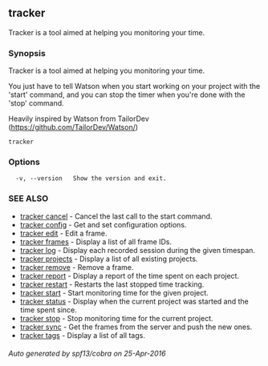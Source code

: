 ## tracker

Tracker is a tool aimed at helping you monitoring your time.

### Synopsis


Tracker is a tool aimed at helping you monitoring your time.

  You just have to tell Watson when you start working on your project with
  the 'start' command, and you can stop the timer when you're done with the
  'stop' command.

  Heavily inspired by Watson from TailorDev (https://github.com/TailorDev/Watson/)

```
tracker
```

### Options

```
  -v, --version   Show the version and exit.
```

### SEE ALSO
* [tracker cancel](docs/tracker_cancel.md)	 - Cancel the last call to the start command.
* [tracker config](docs/tracker_config.md)	 - Get and set configuration options.
* [tracker edit](docs/tracker_edit.md)	 - Edit a frame.
* [tracker frames](docs/tracker_frames.md)	 - Display a list of all frame IDs.
* [tracker log](docs/tracker_log.md)	 - Display each recorded session during the given timespan.
* [tracker projects](docs/tracker_projects.md)	 - Display a list of all existing projects.
* [tracker remove](docs/tracker_remove.md)	 - Remove a frame.
* [tracker report](docs/tracker_report.md)	 - Display a report of the time spent on each project.
* [tracker restart](docs/tracker_restart.md)	 - Restarts the last stopped time tracking.
* [tracker start](docs/tracker_start.md)	 - Start monitoring time for the given project.
* [tracker status](docs/tracker_status.md)	 - Display when the current project was started and the time spent since.
* [tracker stop](docs/tracker_stop.md)	 - Stop monitoring time for the current project.
* [tracker sync](docs/tracker_sync.md)	 - Get the frames from the server and push the new ones.
* [tracker tags](docs/tracker_tags.md)	 - Display a list of all tags.

###### Auto generated by spf13/cobra on 25-Apr-2016
